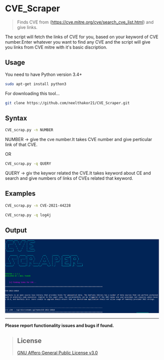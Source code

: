 # CVE_Scraper

> Finds CVE from (https://cve.mitre.org/cve/search_cve_list.html) and give links.

The script will fetch the links of CVE for you, based on your keyword of CVE number.Enter whatever you want to find any CVE and the script will give you links from CVE mitre with it's basic discription.

## Usage

You need to have Python version 3.4+

```bash
sudo apt-get install python3
```

For downloading this tool...

```bash
git clone https://github.com/neelthakor21/CVE_Scraper.git
```

## Syntax

```bash
CVE_scrap.py -n NUMBER
```
NUMBER -> give the cve number.It takes CVE number and give perticular link of that CVE.

OR

```bash
CVE_scrap.py -q QUERY
```
QUERY -> giv the keywor related the CVE.It takes keyword about CE and search and give numbers of links of CVEs related that keyword.

## Examples

```bash
CVE_scrap.py -n CVE-2021-44228
```
```bash
CVE_scrap.py -q log4j
```

## Output

![CVE_scrap output](CVE_scrap.png)

----------------------------------------------------------------------------------------------------------------------------------------------------------------------
**Please report functionality issues and bugs if found.**  
> ## License
> [GNU Affero General Public License v3.0](https://www.gnu.org/licenses/agpl-3.0.en.html)
